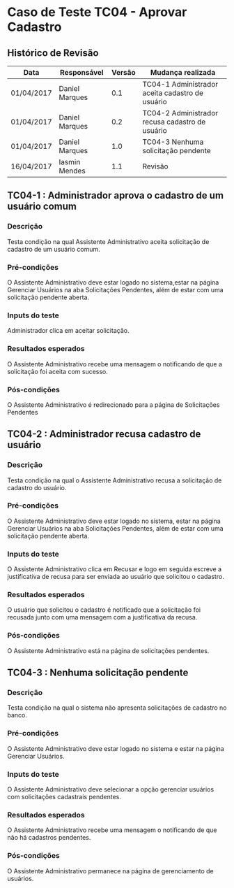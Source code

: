 # Caso de Teste TC04 - Aprovar Cadastro

## Histórico de Revisão
Data       | Responsável          |Versão   | Mudança realizada                                  |  
|------------|----------------------|---|--------------------------------------------------- |
| 01/04/2017 | Daniel Marques | 0.1 | TC04-1 Administrador aceita cadastro de usuário |
| 01/04/2017 | Daniel Marques | 0.2 | TC04-2 Administrador recusa cadastro de usuário |
| 01/04/2017 | Daniel Marques | 1.0 | TC04-3 Nenhuma solicitação pendente |
| 16/04/2017 | Iasmin Mendes | 1.1 | Revisão |

## TC04-1 : Administrador aprova o cadastro de um usuário comum

### Descrição

Testa condição na qual Assistente Administrativo aceita solicitação de cadastro de um usuário comum.

### Pré-condições

O Assistente Administrativo deve estar logado no sistema,estar na página Gerenciar Usuários na aba Solicitações Pendentes, além de estar com uma solicitação pendente aberta.

### Inputs do teste

Administrador clica em aceitar solicitação.


### Resultados esperados

O Assistente Administrativo recebe uma mensagem o notificando de que a solicitação foi aceita com sucesso.

### Pós-condições

O Assistente Administrativo é redirecionado para a página de Solicitações Pendentes

## TC04-2 : Administrador recusa cadastro de usuário

### Descrição

Testa condição na qual o  Assistente Administrativo recusa a solicitação de cadastro do usuário.

### Pré-condições

O Assistente Administrativo deve estar logado no sistema, estar na página Gerenciar Usuários na aba Solicitações Pendentes, além de estar com uma solicitação pendente aberta.

### Inputs do teste

O Assistente Administrativo clica em Recusar e logo em seguida escreve a justificativa de recusa para ser enviada ao usuário que solicitou o cadastro.

### Resultados esperados

O usuário que solicitou o cadastro é notificado que a solicitação foi recusada junto com uma mensagem com a justificativa da recusa.

### Pós-condições

O Assistente Administrativo está na página de solicitações pendentes.

## TC04-3 : Nenhuma solicitação pendente

### Descrição

Testa condição na qual o sistema não apresenta solicitações de cadastro no banco.

### Pré-condições

O Assistente Administrativo deve estar logado no sistema e estar na página Gerenciar Usuários.

### Inputs do teste

O Assistente Administrativo deve selecionar a opção gerenciar usuários com solicitações cadastrais pendentes.

### Resultados esperados

O Assistente Administrativo recebe uma mensagem o notificando de que não há cadastros pendentes.


### Pós-condições

O Assistente Administrativo permanece na página de gerenciamento de usuários.
